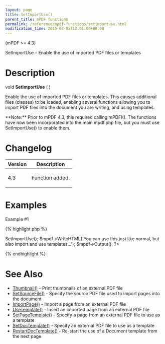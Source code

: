 ```yaml
---
layout: page
title: SetImportUse()
parent_title: mPDF functions
permalink: /reference/mpdf-functions/setimportuse.html
modification_time: 2015-08-05T12:01:06+00:00
---
```


(mPDF >= 4.3)

SetImportUse – Enable the use of imported PDF files or templates

# Description

void **SetImportUse** ( )

Enable the use of imported PDF files or templates. This causes additional files (classes) to be loaded, enabling several functions allowing you to import PDF files into the document you are writing, and using templates.

<div class="alert alert-info" role="alert">**Note:** Prior to mPDF 4.3, this required calling mPDFI(). The functions have now been incorporated into the main mpdf.php file, but you must use SetImportUse() to enable them.</div>

# Changelog

<table class="table"> <thead>
<tr> <th>Version</th><th>Description</th> </tr>
</thead> <tbody>
<tr>
<td>4.3</td>
<td>

Function added.

</td>
</tr>
</tbody> </table>

# Examples

Example #1

{% highlight php %}
<?php

// Require composer autoload
require_once __DIR__ . '/vendor/autoload.php';

$mpdf = new mPDF();

$mpdf->SetImportUse();

$mpdf->WriteHTML('You can use this just like normal, but also import and use templates...');

$mpdf->Output();

?>
{% endhighlight %}

# See Also

<ul>
<li class="manual_boxlist"><a href="{{ "/reference/mpdf-functions/thumbnail.html" | prepend: site.baseurl }}">Thumbnail()</a> - Print thumbnails of an external PDF file</li>
<li class="manual_boxlist"><a href="{{ "/reference/mpdf-functions/setsourcefile.html" | prepend: site.baseurl }}">SetSourceFile()</a> - Specify the source PDF file used to import pages into the document</li>
<li class="manual_boxlist"><a href="{{ "/reference/mpdf-functions/importpage.html" | prepend: site.baseurl }}">ImportPage()</a> - Import a page from an external PDF file</li>
<li class="manual_boxlist"><a href="{{ "/reference/mpdf-functions/usetemplate.html" | prepend: site.baseurl }}">UseTemplate()</a> - Insert an imported page from an external PDF file</li>
<li class="manual_boxlist"><a href="{{ "/reference/mpdf-functions/setpagetemplate.html" | prepend: site.baseurl }}">SetPageTemplate()</a> - Specify a page from an external PDF file to use as a template</li>
<li class="manual_boxlist"><a href="{{ "/reference/mpdf-functions/setdoctemplate.html" | prepend: site.baseurl }}">SetDocTemplate()</a> - Specify an external PDF file to use as a template</li>
<li class="manual_boxlist"><a href="{{ "/reference/mpdf-functions/restartdoctemplate.html" | prepend: site.baseurl }}">RestartDocTemplate()</a> - Re-start the use of a Document template from the next page</li>
</ul>

